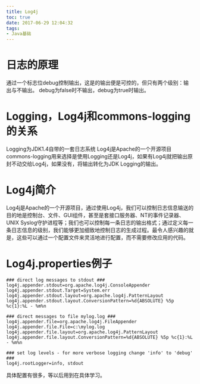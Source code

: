 ```yaml
---
title: Log4j
toc: true
date: 2017-06-29 12:04:32
tags:
- Java基础
---
```

# 日志的原理
通过一个标志位debug控制输出，这是的输出便是可控的，但只有两个级别：输出与不输出。
debug为false时不输出，debug为true时输出。
<!--more-->
# Logging，Log4j和commons-logging的关系
Logging为JDK1.4自带的一套日志系统
Log4j是Apache的一个开源项目
commons-logging用来选择是使用Logging还是Log4j，如果有Log4j就把输出原封不动交给Log4j，如果没有，将输出转化为JDK Logging的输出。
# Log4j简介
Log4j是Apache的一个开源项目，通过使用Log4j，我们可以控制日志信息输送的目的地是控制台、文件、GUI组件，甚至是套接口服务器、NT的事件记录器、UNIX Syslog守护进程等；我们也可以控制每一条日志的输出格式；通过定义每一条日志信息的级别，我们能够更加细致地控制日志的生成过程。最令人感兴趣的就是，这些可以通过一个配置文件来灵活地进行配置，而不需要修改应用的代码。
# Log4j.properties例子
```
### direct log messages to stdout ###
log4j.appender.stdout=org.apache.log4j.ConsoleAppender
log4j.appender.stdout.Target=System.err
log4j.appender.stdout.layout=org.apache.log4j.PatternLayout
log4j.appender.stdout.layout.ConversionPattern=%d{ABSOLUTE} %5p %c{1}:%L - %m%n

### direct messages to file mylog.log ###
log4j.appender.file=org.apache.log4j.FileAppender
log4j.appender.file.File=c:\mylog.log
log4j.appender.file.layout=org.apache.log4j.PatternLayout
log4j.appender.file.layout.ConversionPattern=%d{ABSOLUTE} %5p %c{1}:%L - %m%n

### set log levels - for more verbose logging change 'info' to 'debug' ###
log4j.rootLogger=info, stdout
```
具体配置有很多，等以后用到在具体学习。